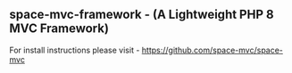 ## space-mvc-framework - (A Lightweight PHP 8 MVC Framework)

For install instructions please visit - https://github.com/space-mvc/space-mvc
